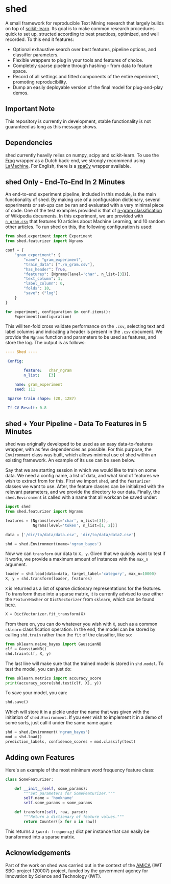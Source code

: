 # shed
A small framework for reproducible Text Mining research that largely builds
on top of [scikit-learn](http://scikit-learn.org/stable/). Its goal is to make
common research procedures quick to set up, structed according to best
practices, optimized, and well recorded. To this end it features:

  - Optional exhaustive search over best features, pipeline options, and
    classifier parameters.
  - Flexible wrappers to plug in your tools and features of choice.
  - Completely sparse pipeline through hashing - from data to feature space.
  - Record of all settings and fitted components of the entire experiment,
    promoting reproducibility.
  - Dump an easily deployable version of the final model for plug-and-play
    demos.

## Important Note

This repository is currently in development, stable functionality is not
guaranteed as long as this message shows.

## Dependencies

shed currently heavily relies on numpy, scipy and scikit-learn. To use the
[Frog](https://languagemachines.github.io/frog/) wrapper as a Dutch back-end, we
strongly recommend using [LaMachine](https://proycon.github.io/LaMachine/). For
English, there is a [spaCy](https://spacy.io/) wrapper available.

## shed Only - End-To-End In 2 Minutes

An end-to-end experiment pipeline, included in this module, is the main
functionality of shed. By making use of a configuration dictionary, several
experiments or set-ups can be ran and evaluated with a very minimal piece of
code. One of the test examples provided is that of
[n-gram classification]('https://www.github.com/cmry/shed/examples/n_gram.py')
of Wikipedia documents. In this experiment, we are provided with
[`n_gram.csv`]('examples/n_gram.csv') that features 10 articles about Machine
Learning, and 10 random other articles. To run shed on this, the following
configuration is used:

``` python
from shed.experiment import Experiment
from shed.featurizer import Ngrams

conf = {
    "gram_experiment": {
        "name": "gram_experiment",
        "train_data": ["./n_gram.csv"],
        "has_header": True,
        "features": [Ngrams(level='char', n_list=[3])],
        "text_column": 1,
        "label_column": 0,
        "folds": 10,
        "save": ("log")
    }
}

for experiment, configuration in conf.items():
    Experiment(configuration)
```

This will ten-fold cross validate performance on the `.csv`, selecting text
and label columns and indicating a header is present in the `.csv` document.
We provide the `Ngrams` function and parameters to be used as features, and
store the log. The output is as follows:

``` yml
---- Shed ----

 Config:

        feature:   char_ngram
        n_list:    [3]

	name: gram_experiment
	seed: 111

 Sparse train shape: (20, 1287)

 Tf-CV Result: 0.8
```

## shed + Your Pipeline - Data To Features in 5 Minutes

shed was originally developed to be used as an easy data-to-features wrapper,
with as few dependencies as possible. For this purpose, the `Environment`
class was built, which allows minimal use of shed within an existing framework.
An example of its use can be seen below.

Say that we are starting session in which we would like to train on some data.
We need a config name, a list of data, and what kind of features we wish to
extract from for this. First we import `shed`, and the `featurizer` classes
we want to use. After, the feature classes can be initialized with the relevant
parameters, and we provide the directory to our data. Finally, the
`shed.Environment` is called with a name that all workcan be saved under:

``` python
import shed
from shed.featurizer import Ngrams

features = [Ngrams(level='char', n_list=[3]),
            Ngrams(level='token', n_list=[1, 2])]

data = ['/dir/to/data/data.csv', 'dir/to/data/data2.csv']

shd = shed.Environment(name='ngram_bayes')
```

Now we can `transform` our data to `X, y`. Given that we quickly want to
test if it works, we provide a maximum amount of instances with the `max_n`
argument.

``` python
loader = shd.load(data=data, target_label='category', max_n=10000)
X, y = shd.transform(loader, features)
```

`X` is returned as a list of sparse dictionary representations for the
features. To transform these into a sparse matrix, it is currently advised
to use either the `FeatureHasher` or `DictVectorizer` from `sklearn`, which
can be found [here](scikit-learn.org/stable/modules/feature_extraction.html).

``` python
X = DictVectorizer.fit_transform(X)
```

From there on, you can do whatever you wish with `X`, such as a common `sklearn`
classification operation. In the end, the model can be stored by calling
`shd.train` rather than the `fit` of the classifier, like so:

``` python
from sklearn.naive_bayes import GaussianNB
clf = GaussianNB()
shd.train(clf, X, y)
```
The last line will make sure that the trained model is stored in `shd.model`.
To test the model, you can just do:

``` python
from sklearn.metrics import accuracy_score
print(accuracy_score(shd.test(clf, X), y))
```

To save your model, you can:

``` python
shd.save()
```
Which will store it in a pickle under the name that was given with the
initiation of `shed.Environment`. If you ever wish to implement it in a demo
of some sorts, just call it under the same name again:

``` python
shd = shed.Environment('ngram_bayes')
mod = shd.load()
prediction_labels, confidence_scores = mod.classify(text)
```

## Adding own Features

Here's an example of the most minimum word frequency feature class:

``` python
class SomeFeaturizer:

    def __init__(self, some_params):
        """Set parameters for SomeFeaturizer."""
        self.name = 'hookname'
        self.some_params = some_params

    def transform(self, raw, parse):
        """Return a dictionary of feature values."""
        return Counter([x for x in raw])
```

This returns a `{word: frequency}` dict per instance that can easily be
transformed into a sparse matrix.

## Acknowledgements

Part of the work on shed was carried out in the context of the
[AMiCA](http://www.amicaproject.be/) (IWT SBO-project 120007) project, funded
by the government agency for Innovation by Science and Technology (IWT).
